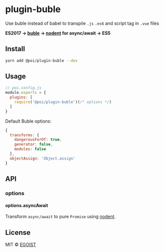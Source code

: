# plugin-buble

Use buble instead of babel to transpile `.js` `.es6` and script tag in `.vue` files

**ES2017 -> [buble](https://github.com/Rich-Harris/buble) -> [nodent](https://github.com/MatAtBread/nodent-compiler) for async/await -> ES5**

## Install

```bash
yarn add @poi/plugin-buble --dev
```

## Usage

```js
// poi.config.js
module.exports = {
  plugins: [
    require('@poi/plugin-buble')(/* options */)
  ]
}
```

Default Buble options:

```js
{
  transforms: {
    dangerousForOf: true,
    generator: false,
    modules: false
  },
  objectAssign: 'Object.assign'
}
```

## API

### options

#### options.asyncAwait

Transform `async/await` to pure `Promise` using [nodent](https://github.com/MatAtBread/nodent-compiler).

## License

MIT © [EGOIST](https://github.com/egoist)
